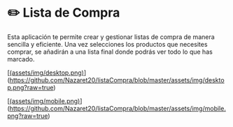 # ✏️ Lista de Compra 

Esta aplicación te permite crear y gestionar listas de compra de manera sencilla y eficiente. Una vez selecciones los productos que necesites comprar, se añadirán a una lista final donde podrás ver todo lo que has marcado.

[[(assets/img/desktop.png)](https://github.com/Nazaret20/listaCompra/blob/master/assets/img/desktop.png)](https://github.com/Nazaret20/listaCompra/blob/master/assets/img/desktop.png?raw=true)

[[(assets/img/mobile.png)](https://github.com/Nazaret20/listaCompra/blob/master/assets/img/mobile.png)](https://github.com/Nazaret20/listaCompra/blob/master/assets/img/mobile.png?raw=true)
